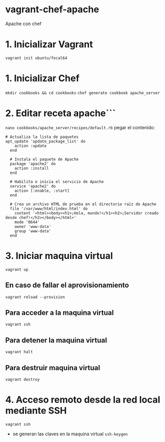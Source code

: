 # vagrant-chef-apache
Apache con chef

# 1. Inicializar Vagrant
```vagrant init ubuntu/focal64```

# 1. Inicializar Chef
```mkdir cookbooks && cd cookbooks```
```chef generate cookbook apache_server```

# 2. Editar receta apache```
```nano cookbooks/apache_server/recipes/default.rb```
pegar el contenido:
```
# Actualiza la lista de paquetes
apt_update 'update_package_list' do
    action :update
  end
  
  # Instala el paquete de Apache
  package 'apache2' do
    action :install
  end
  
  # Habilita e inicia el servicio de Apache
  service 'apache2' do
    action [:enable, :start]
  end
  
  # Crea un archivo HTML de prueba en el directorio raíz de Apache
  file '/var/www/html/index.html' do
    content '<html><body><h1>¡Hola, mundo!</h1><h2>¡Servidor creado desde chef!</h2></body></html>'
    mode '0644'
    owner 'www-data'
    group 'www-data'
  end 
```

# 3. Iniciar maquina virtual
```vagrant up```

## En caso de fallar el aprovisionamiento
```vagrant reload --provision```

## Para acceder a la maquina virtual
```vagrant ssh```

## Para detener la maquina virtual
```vagrant halt```

## Para destruir maquina virtual
```vagrant destroy```


# 4. Acceso remoto desde la red local mediante SSH
```vagrant ssh```
- se generan las claves en la maquina virtual
```ssh-keygen```